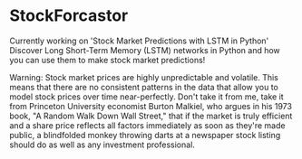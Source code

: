 # StockForcastor
Currently working on 'Stock Market Predictions with LSTM in Python'
Discover Long Short-Term Memory (LSTM) networks in Python and how you can use them to make stock market predictions!






Warning: Stock market prices are highly unpredictable and volatile. This means that there are no consistent patterns in the data that allow you to model stock prices over time near-perfectly. Don't take it from me, take it from Princeton University economist Burton Malkiel, who argues in his 1973 book, "A Random Walk Down Wall Street," that if the market is truly efficient and a share price reflects all factors immediately as soon as they're made public, a blindfolded monkey throwing darts at a newspaper stock listing should do as well as any investment professional.
